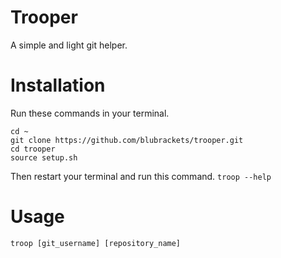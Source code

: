 # Trooper
A simple and light git helper.

# Installation
Run these commands in your terminal.
```
cd ~
git clone https://github.com/blubrackets/trooper.git
cd trooper
source setup.sh
```
Then restart your terminal and run this command.
`troop --help`

# Usage
`troop [git_username] [repository_name]`
